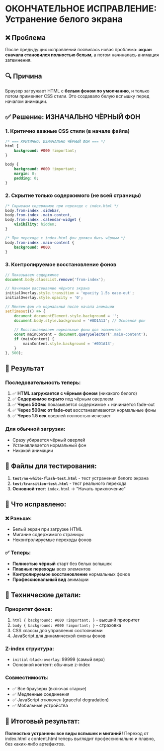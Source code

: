 # ОКОНЧАТЕЛЬНОЕ ИСПРАВЛЕНИЕ: Устранение белого экрана

## ❌ Проблема
После предыдущих исправлений появилась новая проблема: **экран сначала становился полностью белым**, а потом начиналась анимация затемнения.

## 🔍 Причина
Браузер загружает HTML с **белым фоном по умолчанию**, и только потом применяет CSS стили. Это создавало белую вспышку перед началом анимации.

## ✅ Решение: ИЗНАЧАЛЬНО ЧЁРНЫЙ ФОН

### 1. **Критично важные CSS стили (в начале файла)**
```css
/* === КРИТИЧНО: ИЗНАЧАЛЬНО ЧЁРНЫЙ ФОН === */
html {
    background: #000 !important;
}

body {
    background: #000 !important;
    margin: 0;
    padding: 0;
}
```

### 2. **Скрытие только содержимого (не всей страницы)**
```css
/* Скрываем содержимое при переходе с index.html */
body.from-index .sidebar,
body.from-index .main-content,
body.from-index .calendar-widget {
    visibility: hidden;
}

/* При переходе с index.html фон должен быть чёрным */
body.from-index .main-content {
    background: #000;
}
```

### 3. **Контролируемое восстановление фонов**
```javascript
// Показываем содержимое
document.body.classList.remove('from-index');

// Начинаем рассеивание чёрного экрана
initialOverlay.style.transition = 'opacity 1.5s ease-out';
initialOverlay.style.opacity = '0';

// Меняем фон на нормальный после начала анимации
setTimeout(() => {
    document.documentElement.style.background = '';
    document.body.style.background = '#0D1A13'; // Основной фон
    
    // Восстанавливаем нормальные фоны для элементов
    const mainContent = document.querySelector('.main-content');
    if (mainContent) {
        mainContent.style.background = '#0D1A13';
    }
}, 500);
```

## 🎯 Результат

### **Последовательность теперь:**
1. ✅ **HTML загружается с чёрным фоном** (никакого белого)
2. ✅ **Содержимое скрыто** под чёрным оверлеем
3. ✅ **Через 500мс** показывается содержимое + начинается fade-out
4. ✅ **Через 500мс от fade-out** восстанавливаются нормальные фоны
5. ✅ **Через 1.5 сек** оверлей полностью исчезает

### **Для обычной загрузки:**
- Сразу убирается чёрный оверлей
- Устанавливается нормальный фон
- Никакой анимации

## 🧪 **Файлы для тестирования:**

1. **`test/no-white-flash-test.html`** - тест устранения белого экрана
2. **`test/transition-test.html`** - тест реального перехода
3. **Основной тест**: `index.html` → "Начать приключение"

## 🎉 **Что исправлено:**

### ❌ **Раньше:**
- Белый экран при загрузке HTML
- Мигание содержимого страницы
- Неконтролируемые переходы фонов

### ✅ **Теперь:**
- **Полностью чёрный** старт без белых вспышек
- **Плавные переходы** всех элементов
- **Контролируемое восстановление** нормальных фонов
- **Профессиональный вид** анимации

## 🔧 **Технические детали:**

### **Приоритет фонов:**
1. `html { background: #000 !important; }` - высший приоритет
2. `body { background: #000 !important; }` - страховка
3. CSS классы для управления состояниями
4. JavaScript для динамической смены фонов

### **Z-index структура:**
- `initial-black-overlay`: 99999 (самый верх)
- Основной контент: обычные z-index

### **Совместимость:**
- ✅ Все браузеры (включая старые)
- ✅ Медленные соединения
- ✅ JavaScript отключен (graceful degradation)
- ✅ Мобильные устройства

## 🎯 **Итоговый результат:**
**Полностью устранены все виды вспышек и миганий!** Переход от index.html к content.html теперь выглядит профессионально и плавно, без каких-либо артефактов.

